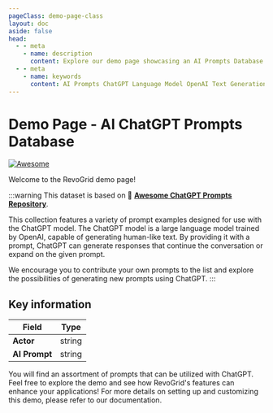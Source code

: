 ```yaml
---
pageClass: demo-page-class
layout: doc
aside: false
head:
  - - meta
    - name: description
      content: Explore our demo page showcasing an AI Prompts Database implemented in RevoGrid.
  - - meta
    - name: keywords
      content: AI Prompts ChatGPT Language Model OpenAI Text Generation Conversational AI Natural Language Processing Prompt Engineering Creative Writing Prompt Examples AI-generated Content Machine Learning Interactive Prompts Chatbot Prompts AI Tools Content Creation Human-like Responses User Prompts Prompt Repository Generative AI
---
```


<script setup>
import Grid from './DemoPrompts.vue'
</script>

# Demo Page - AI ChatGPT Prompts Database

[![Awesome](https://cdn.rawgit.com/sindresorhus/awesome/d7305f38d29fed78fa85652e3a63e154dd8e8829/media/badge.svg)](https://github.com/sindresorhus/awesome)

Welcome to the RevoGrid demo page!

:::warning
This dataset is based on  🧠 **[Awesome ChatGPT Prompts Repository](https://github.com/f/awesome-chatgpt-prompts)**.

This collection features a variety of prompt examples designed for use with the ChatGPT model. The ChatGPT model is a large language model trained by OpenAI, capable of generating human-like text. By providing it with a prompt, ChatGPT can generate responses that continue the conversation or expand on the given prompt.

We encourage you to contribute your own prompts to the list and explore the possibilities of generating new prompts using ChatGPT.
:::

<Grid />


## Key information


| Field                | Type                          |
|----------------------|-------------------------------|
| **Actor**           | string                        |
| **AI Prompt**            | string                        |

You will find an assortment of prompts that can be utilized with ChatGPT.
Feel free to explore the demo and see how RevoGrid's features can enhance your applications! For more details on setting up and customizing this demo, please refer to our documentation.
